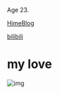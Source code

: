 Age 23.

[HimeBlog](https://princessdreamland.design)

[bilibili](https://space.bilibili.com/2256304/dynamic)

# my love

![img](https://princessdreamland.design/Img/221028-01/yoimiya.jpg)


